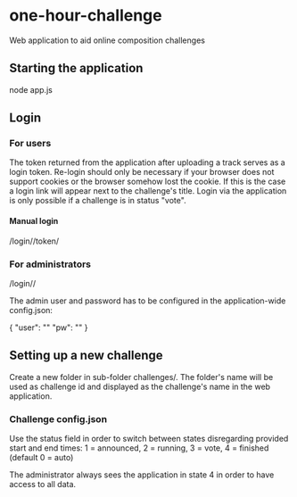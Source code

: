 # one-hour-challenge
Web application to aid online composition challenges

## Starting the application

node app.js

## Login

### For users

The token returned from the application after uploading a track serves as a login token. Re-login should only be necessary if your browser does not support cookies or the browser somehow lost the cookie. If this is the case a login link will appear next to the challenge's title. Login via the application is only possible if a challenge is in status "vote".

#### Manual login

<application url>/login/<challenge id>/token/<upload token>

### For administrators

<application url>/login/<user>/<pw>

The admin user and password has to be configured in the application-wide config.json:

{
	"user": "<admin user name>"
	"pw": "<admin password>"
}

## Setting up a new challenge

Create a new folder in sub-folder challenges/. The folder's name will be used as challenge id and displayed as the challenge's name in the web application.

### Challenge config.json

Use the status field  in order to switch between states disregarding provided start and end times:
1 = announced, 2 = running, 3 = vote, 4 = finished (default 0 = auto)

The administrator always sees the application in state 4 in order to have access to all data.
